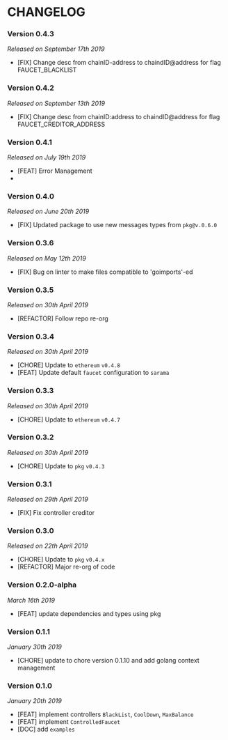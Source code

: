 # CHANGELOG

### Version 0.4.3

*Released on September 17th 2019*

- [FIX] Change desc from chainID-address to chaindID@address for flag FAUCET_BLACKLIST

### Version 0.4.2

*Released on September 13th 2019*

- [FIX] Change desc from chainID:address to chaindID@address for flag FAUCET_CREDITOR_ADDRESS

### Version 0.4.1

*Released on July 19th 2019*

- [FEAT] Error Management
- 
### Version 0.4.0

*Released on June 20th 2019*

- [FIX] Updated package to use new messages types from `pkg@v.0.6.0`

### Version 0.3.6

*Released on May 12th 2019*

- [FIX] Bug on linter to make files compatible to 'goimports'-ed

### Version 0.3.5

*Released on 30th April 2019*

- [REFACTOR] Follow repo re-org

### Version 0.3.4

*Released on 30th April 2019*

- [CHORE] Update to `ethereum` `v0.4.8`
- [FEAT] Update default `faucet` configuration to `sarama`

### Version 0.3.3

*Released on 30th April 2019*

- [CHORE] Update to `ethereum` `v0.4.7`
  
### Version 0.3.2

*Released on 30th April 2019*

- [CHORE] Update to `pkg` `v0.4.3`

### Version 0.3.1

*Released on 29th April 2019*

- [FIX] Fix controller creditor

### Version 0.3.0

*Released on 22th April 2019*

- [CHORE] Update to `pkg` `v0.4.x`
- [REFACTOR] Major re-org of code

### Version 0.2.0-alpha

*March 16th 2019*

- [FEAT] update dependencies and types using pkg

### Version 0.1.1

*January 30th 2019*

- [CHORE] update to chore version 0.1.10 and add golang context management

### Version 0.1.0

*January 20th 2019*

- [FEAT] implement controllers ``BlackList``, ``CoolDown``, ``MaxBalance``
- [FEAT] implement ``ControlledFaucet``
- [DOC] add ``examples``

